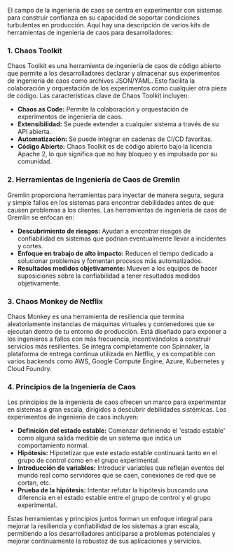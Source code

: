 El campo de la ingeniería de caos se centra en experimentar con sistemas para construir confianza en su capacidad de soportar condiciones turbulentas en producción. Aquí hay una descripción de varios kits de herramientas de ingeniería de caos para desarrolladores:

### 1. Chaos Toolkit

Chaos Toolkit es una herramienta de ingeniería de caos de código abierto que permite a los desarrolladores declarar y almacenar sus experimentos de ingeniería de caos como archivos JSON/YAML. Esto facilita la colaboración y orquestación de los experimentos como cualquier otra pieza de código. Las características clave de Chaos Toolkit incluyen:

- **Chaos as Code:** Permite la colaboración y orquestación de experimentos de ingeniería de caos.
- **Extensibilidad:** Se puede extender a cualquier sistema a través de su API abierta.
- **Automatización:** Se puede integrar en cadenas de CI/CD favoritas.
- **Código Abierto:** Chaos Toolkit es de código abierto bajo la licencia Apache 2, lo que significa que no hay bloqueo y es impulsado por su comunidad.

### 2. Herramientas de Ingeniería de Caos de Gremlin

Gremlin proporciona herramientas para inyectar de manera segura, segura y simple fallos en los sistemas para encontrar debilidades antes de que causen problemas a los clientes. Las herramientas de ingeniería de caos de Gremlin se enfocan en:

- **Descubrimiento de riesgos:** Ayudan a encontrar riesgos de confiabilidad en sistemas que podrían eventualmente llevar a incidentes y cortes.
- **Enfoque en trabajo de alto impacto:** Reducen el tiempo dedicado a solucionar problemas y fomentan procesos más automatizados.
- **Resultados medidos objetivamente:** Mueven a los equipos de hacer suposiciones sobre la confiabilidad a tener resultados medidos objetivamente.

### 3. Chaos Monkey de Netflix

Chaos Monkey es una herramienta de resiliencia que termina aleatoriamente instancias de máquinas virtuales y contenedores que se ejecutan dentro de tu entorno de producción. Está diseñado para exponer a los ingenieros a fallos con más frecuencia, incentivándolos a construir servicios más resilientes. Se integra completamente con Spinnaker, la plataforma de entrega continua utilizada en Netflix, y es compatible con varios backends como AWS, Google Compute Engine, Azure, Kubernetes y Cloud Foundry.

### 4. Principios de la Ingeniería de Caos

Los principios de la ingeniería de caos ofrecen un marco para experimentar en sistemas a gran escala, dirigidos a descubrir debilidades sistémicas. Los experimentos de ingeniería de caos incluyen:

- **Definición del estado estable:** Comenzar definiendo el 'estado estable' como alguna salida medible de un sistema que indica un comportamiento normal.
- **Hipótesis:** Hipotetizar que este estado estable continuará tanto en el grupo de control como en el grupo experimental.
- **Introducción de variables:** Introducir variables que reflejan eventos del mundo real como servidores que se caen, conexiones de red que se cortan, etc.
- **Prueba de la hipótesis:** Intentar refutar la hipótesis buscando una diferencia en el estado estable entre el grupo de control y el grupo experimental.

Estas herramientas y principios juntos forman un enfoque integral para mejorar la resiliencia y confiabilidad de los sistemas a gran escala, permitiendo a los desarrolladores anticiparse a problemas potenciales y mejorar continuamente la robustez de sus aplicaciones y servicios.